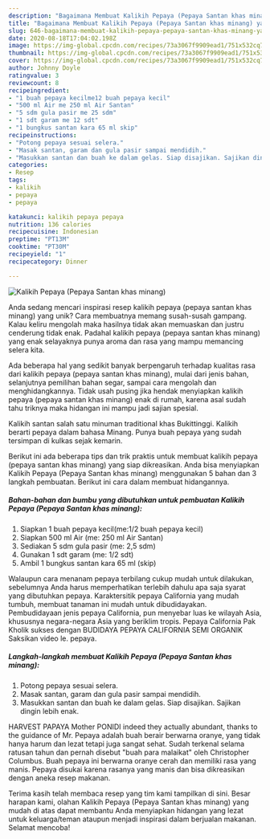 ```yaml
---
description: "Bagaimana Membuat Kalikih Pepaya (Pepaya Santan khas minang) yang Bikin Ngiler"
title: "Bagaimana Membuat Kalikih Pepaya (Pepaya Santan khas minang) yang Bikin Ngiler"
slug: 646-bagaimana-membuat-kalikih-pepaya-pepaya-santan-khas-minang-yang-bikin-ngiler
date: 2020-08-18T17:04:02.198Z
image: https://img-global.cpcdn.com/recipes/73a3067f9909ead1/751x532cq70/kalikih-pepaya-pepaya-santan-khas-minang-foto-resep-utama.jpg
thumbnail: https://img-global.cpcdn.com/recipes/73a3067f9909ead1/751x532cq70/kalikih-pepaya-pepaya-santan-khas-minang-foto-resep-utama.jpg
cover: https://img-global.cpcdn.com/recipes/73a3067f9909ead1/751x532cq70/kalikih-pepaya-pepaya-santan-khas-minang-foto-resep-utama.jpg
author: Johnny Doyle
ratingvalue: 3
reviewcount: 8
recipeingredient:
- "1 buah pepaya kecilme12 buah pepaya kecil"
- "500 ml Air me 250 ml Air Santan"
- "5 sdm gula pasir me 25 sdm"
- "1 sdt garam me 12 sdt"
- "1 bungkus santan kara 65 ml skip"
recipeinstructions:
- "Potong pepaya sesuai selera."
- "Masak santan, garam dan gula pasir sampai mendidih."
- "Masukkan santan dan buah ke dalam gelas. Siap disajikan. Sajikan dingin lebih enak."
categories:
- Resep
tags:
- kalikih
- pepaya
- pepaya

katakunci: kalikih pepaya pepaya 
nutrition: 136 calories
recipecuisine: Indonesian
preptime: "PT13M"
cooktime: "PT30M"
recipeyield: "1"
recipecategory: Dinner

---
```



![Kalikih Pepaya (Pepaya Santan khas minang)](https://img-global.cpcdn.com/recipes/73a3067f9909ead1/751x532cq70/kalikih-pepaya-pepaya-santan-khas-minang-foto-resep-utama.jpg)

Anda sedang mencari inspirasi resep kalikih pepaya (pepaya santan khas minang) yang unik? Cara membuatnya memang susah-susah gampang. Kalau keliru mengolah maka hasilnya tidak akan memuaskan dan justru cenderung tidak enak. Padahal kalikih pepaya (pepaya santan khas minang) yang enak selayaknya punya aroma dan rasa yang mampu memancing selera kita.

Ada beberapa hal yang sedikit banyak berpengaruh terhadap kualitas rasa dari kalikih pepaya (pepaya santan khas minang), mulai dari jenis bahan, selanjutnya pemilihan bahan segar, sampai cara mengolah dan menghidangkannya. Tidak usah pusing jika hendak menyiapkan kalikih pepaya (pepaya santan khas minang) enak di rumah, karena asal sudah tahu triknya maka hidangan ini mampu jadi sajian spesial.

Kalikih santan salah satu minuman traditional khas Bukittinggi. Kalikih berarti pepaya dalam bahasa Minang. Punya buah pepaya yang sudah tersimpan di kulkas sejak kemarin.


Berikut ini ada beberapa tips dan trik praktis untuk membuat kalikih pepaya (pepaya santan khas minang) yang siap dikreasikan. Anda bisa menyiapkan Kalikih Pepaya (Pepaya Santan khas minang) menggunakan 5 bahan dan 3 langkah pembuatan. Berikut ini cara dalam membuat hidangannya.

<!--inarticleads1-->

##### Bahan-bahan dan bumbu yang dibutuhkan untuk pembuatan Kalikih Pepaya (Pepaya Santan khas minang):

1. Siapkan 1 buah pepaya kecil(me:1/2 buah pepaya kecil)
1. Siapkan 500 ml Air (me: 250 ml Air Santan)
1. Sediakan 5 sdm gula pasir (me: 2,5 sdm)
1. Gunakan 1 sdt garam (me: 1/2 sdt)
1. Ambil 1 bungkus santan kara 65 ml (skip)


Walaupun cara menanam pepaya terbilang cukup mudah untuk dilakukan, sebelumnya Anda harus memperhatikan terlebih dahulu apa saja syarat yang dibutuhkan pepaya. Karaktersitik pepaya California yang mudah tumbuh, membuat tanaman ini mudah untuk dibudidayakan. Pembudidayaan jenis pepaya California, pun menyebar luas ke wilayah Asia, khususnya negara-negara Asia yang beriklim tropis. Pepaya California Pak Kholik sukses dengan BUDIDAYA PEPAYA CALIFORNIA SEMI ORGANIK Saksikan video le. pepaya. 

<!--inarticleads2-->

##### Langkah-langkah membuat Kalikih Pepaya (Pepaya Santan khas minang):

1. Potong pepaya sesuai selera.
1. Masak santan, garam dan gula pasir sampai mendidih.
1. Masukkan santan dan buah ke dalam gelas. Siap disajikan. Sajikan dingin lebih enak.


HARVEST PAPAYA Mother PONIDI indeed they actually abundant, thanks to the guidance of Mr. Pepaya adalah buah berair berwarna oranye, yang tidak hanya harum dan lezat tetapi juga sangat sehat. Sudah terkenal selama ratusan tahun dan pernah disebut &#34;buah para malaikat&#34; oleh Christopher Columbus. Buah pepaya ini berwarna oranye cerah dan memiliki rasa yang manis. Pepaya disukai karena rasanya yang manis dan bisa dikreasikan dengan aneka resep makanan. 

Terima kasih telah membaca resep yang tim kami tampilkan di sini. Besar harapan kami, olahan Kalikih Pepaya (Pepaya Santan khas minang) yang mudah di atas dapat membantu Anda menyiapkan hidangan yang lezat untuk keluarga/teman ataupun menjadi inspirasi dalam berjualan makanan. Selamat mencoba!
